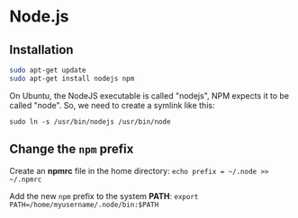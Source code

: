 Node.js
=======


Installation
--------------------------------------------------
```bash
sudo apt-get update
sudo apt-get install nodejs npm
```

On Ubuntu, the NodeJS executable is called "nodejs", NPM expects it to be called "node". So, we need to create a symlink like this:

`sudo ln -s /usr/bin/nodejs /usr/bin/node`


Change the `npm` prefix
--------------------------------------------------

Create an **npmrc** file in the home directory:
`echo prefix = ~/.node >> ~/.npmrc`

Add the new `npm` prefix to the system **PATH**:
`export PATH=/home/myusername/.node/bin:$PATH`